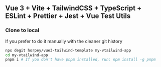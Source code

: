 ## Vue 3 + Vite + TailwindCSS + TypeScript + ESLint + Prettier + Jest + Vue Test Utils

### Clone to local

If you prefer to do it manually with the cleaner git history

```bash
npx degit horpey/vue3-tailwind-template my-vtailwind-app
cd my-vtailwind-app
pnpm i # If you don't have pnpm installed, run: npm install -g pnpm
```
